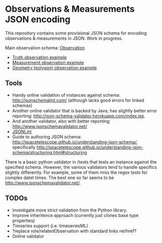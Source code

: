 # Observations & Measurements JSON encoding

This repository contains some provisional JSON schema for encoding observations & measurements in JSON. Work in progress. 

Main observation schema: [Observation](https://github.com/peterataylor/om-json/blob/master/Observation.json)
   * [Truth observation example](https://github.com/peterataylor/om-json/blob/master/observation-instance-example-boolean.json)
   * [Measurement observation example](https://github.com/peterataylor/om-json/blob/master/observation-instance-example-measure.json)
   * [Geometry (polygon) observation example](https://github.com/peterataylor/om-json/blob/master/observation-instance-example-geometry-polygon.json)

## Tools

  * Handy online validation of instances against schema: http://jsonschemalint.com/ (although lacks good errors for linked schemas)
  * Another online validator that is backed by Java; has slightly better error reporting: http://json-schema-validator.herokuapp.com/index.jsp. 
  * And another validator, also with better reporting: http://www.jsonschemavalidator.net/
  * [JSONLint](http://jsonlint.com)
  * Guide to authoring JSON schema: http://spacetelescope.github.io/understanding-json-schema/, specifically http://spacetelescope.github.io/understanding-json-schema/structuring.html#structuring

  There is a basic python validator in /tests that tests an instance against the specified schema. However, the various validators tend to handle specifics slightly differently. For example,
  some of them miss the regex tests for complex datet times. The best one so far seems to be http://www.jsonschemavalidator.net/. 

## TODOs

  * Investigate more strict validation from the Python library. 
  * Improve inheritence approach (currently just clones base type properties) 
  * Timseries support (i.e. timeseriesML)
  * ?replace role/relatedObservation with standard links rel/href?
  * Online validator 
